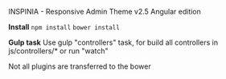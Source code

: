 INSPINIA - Responsive Admin Theme v2.5
Angular edition

**Install**
    `npm install`
    `bower install`
    
**Gulp task**
Use gulp "controllers" task, for build all controllers in js/controllers/* or run "watch"

Not all plugins are transferred to the bower
